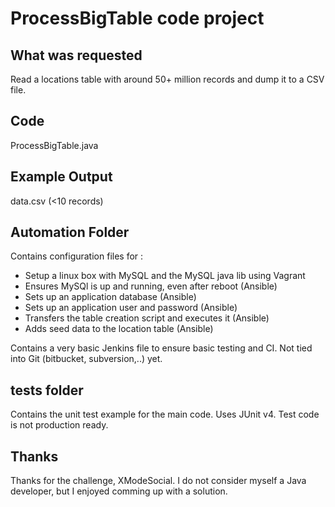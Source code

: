 # ProcessBigTable code project

## What was requested

Read a locations table with around 50+ million records and dump it to a CSV file.

## Code

ProcessBigTable.java

## Example Output

data.csv (<10 records)

## Automation Folder

Contains configuration files for :
- Setup a linux box with MySQL and the MySQL java lib using Vagrant
- Ensures MySQl is up and running, even after reboot (Ansible)
- Sets up an application database (Ansible)
- Sets up an application user and password (Ansible)
- Transfers the table creation script and executes it (Ansible)
- Adds seed data to the location table (Ansible)

Contains a very basic Jenkins file to ensure basic testing and CI. 
Not tied into Git (bitbucket, subversion,..) yet.

## tests folder

Contains the unit test example for the main code.
Uses JUnit v4. Test code is not production ready.

## Thanks

Thanks for the challenge, XModeSocial. I do not consider myself a Java developer, but I enjoyed comming up with a solution.


